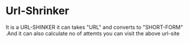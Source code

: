 # Url-Shrinker

It is a URL-SHINKER it can takes "URL" and converts to "SHORT-FORM" .And it can also calculate no of attemts you can visit the above url-site
